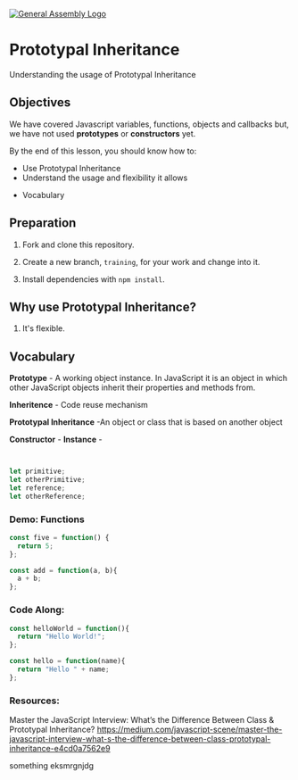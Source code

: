 
[![General Assembly Logo](https://camo.githubusercontent.com/1a91b05b8f4d44b5bbfb83abac2b0996d8e26c92/687474703a2f2f692e696d6775722e636f6d2f6b6538555354712e706e67)](https://generalassemb.ly/education/web-development-immersive)


# Prototypal Inheritance

Understanding the usage of Prototypal Inheritance

## Objectives

We have covered Javascript variables, functions, objects and callbacks but, we have not used **prototypes** or **constructors** yet.

By the end of this lesson, you should know how to:

-  Use Prototypal Inheritance
-  Understand the usage and flexibility it allows
<!-- -   Create an object prototype
-   Create new objects from the same prototype -->
-  Vocabulary


## Preparation

1.  Fork and clone this repository.

1.  Create a new branch, `training`, for your work and change into it.

1.  Install dependencies with `npm install`.

## Why use Prototypal Inheritance?

1. It's flexible.

## Vocabulary

**Prototype** - A working object instance. In JavaScript it is an object in which other JavaScript objects inherit their properties and methods from.

**Inheritence** - Code reuse mechanism

**Prototypal Inheritance** -An object or class that is based on another object

**Constructor** -
**Instance** -


```js

```


```js

```

```js
let primitive;
let otherPrimitive;
let reference;
let otherReference;
```

### Demo: Functions

```js
const five = function() {
  return 5;
};

const add = function(a, b){
  a + b;
};
```


### Code Along:

```js
const helloWorld = function(){
  return "Hello World!";
};

const hello = function(name){
  return "Hello " + name;
};
```


### Resources:

Master the JavaScript Interview: What’s the Difference Between Class & Prototypal Inheritance?
https://medium.com/javascript-scene/master-the-javascript-interview-what-s-the-difference-between-class-prototypal-inheritance-e4cd0a7562e9


something
eksmrgnjdg
